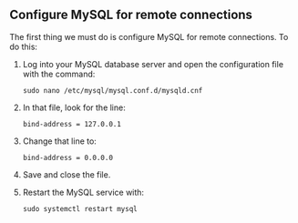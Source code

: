 Configure MySQL for remote connections
---------------------------------------------
The first thing we must do is configure MySQL for remote connections. To do this:

1. Log into your MySQL database server and open the configuration file with the command:
  
    `sudo nano /etc/mysql/mysql.conf.d/mysqld.cnf`

2. In that file, look for the line:

    `bind-address = 127.0.0.1`

3. Change that line to:

    `bind-address = 0.0.0.0`

4. Save and close the file.

5. Restart the MySQL service with:

    `sudo systemctl restart mysql`
